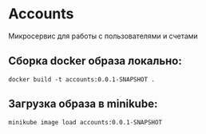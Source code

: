 # Accounts
Микросервис для работы с пользователями и счетами

## Сборка docker образа локально:
```
docker build -t accounts:0.0.1-SNAPSHOT .
```
## Загрузка образа в minikube:
```
minikube image load accounts:0.0.1-SNAPSHOT
```